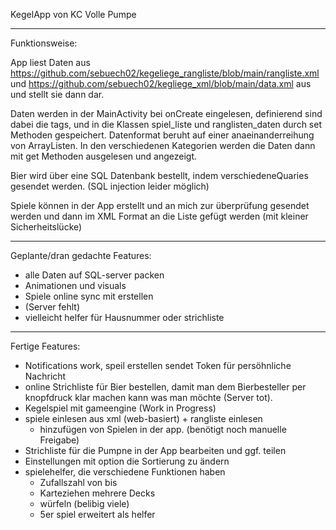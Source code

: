 KegelApp von KC Volle Pumpe


***************
Funktionsweise:

App liest Daten aus https://github.com/sebuech02/kegeliege_rangliste/blob/main/rangliste.xml und https://github.com/sebuech02/kegliege_xml/blob/main/data.xml aus und stellt sie dann dar.

Daten werden in der MainActivity bei onCreate eingelesen, definierend sind dabei die tags, und in die Klassen spiel_liste und ranglisten_daten durch set Methoden gespeichert. 
Datenformat beruht auf einer anaeinanderreihung von ArrayListen.
In den verschiedenen Kategorien werden die Daten dann mit get Methoden ausgelesen und angezeigt.

Bier wird über eine SQL Datenbank bestellt, indem verschiedeneQuaries gesendet werden. (SQL injection leider möglich)

Spiele können in der App erstellt und an mich zur überprüfung gesendet werden und dann im XML Format an die Liste gefügt werden (mit kleiner Sicherheitslücke)
********************************
Geplante/dran gedachte Features:

  - alle Daten auf SQL-server packen
  - Animationen und visuals
  - Spiele online sync mit erstellen
  - (Server fehlt)
  - vielleicht helfer für Hausnummer oder strichliste
*****************
Fertige Features:
  
  - Notifications work, speil erstellen sendet Token für persöhnliche Nachricht
  - online Strichliste für Bier bestellen, damit man dem Bierbesteller per knopfdruck klar machen kann was man möchte (Server tot).
  - Kegelspiel mit gameengine (Work in Progress)
  - spiele einlesen aus xml (web-basiert) + rangliste einlesen 
    - hinzufügen von Spielen in der app. (benötigt noch manuelle Freigabe)
  - Strichliste für die Pumpne in der App bearbeiten und ggf. teilen
  - Einstellungen mit option die Sortierung zu ändern
  - spielehelfer, die verschiedene Funktionen haben
      - Zufallszahl von bis
      - Karteziehen mehrere Decks
      - würfeln (belibig viele)
      - 5er spiel erweitert als helfer 
